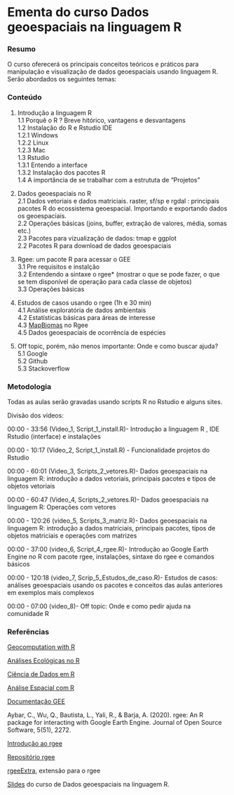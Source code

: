 # Ementa do curso Dados geoespaciais na linguagem R

### Resumo
O curso oferecerá os principais conceitos teóricos e práticos  para manipulação e visualização de dados geoespaciais usando linguagem R. Serão abordados os seguintes temas:

### Conteúdo
1. Introdução a linguagem R <br/>
1.1 Porquê o R ? Breve hitórico, vantagens e desvantagens <br/>
1.2 Instalação do R e  Rstudio IDE<br/>
1.2.1 Windows<br/>
1.2.2 Linux<br/>
1.2.3 Mac<br/>
1.3 Rstudio <br/>
1.3.1 Entendo a interface <br/>
1.3.2 Instalação dos pacotes R <br/>
1.4  A importância de se trabalhar com a estrututa de “Projetos”<br/> 

2. Dados geoespaciais no R <br/>
2.1 Dados vetoriais e dados matriciais. raster, sf/sp e rgdal : principais pacotes R do ecossistema geoespacial.  Importando e exportando dados os geoespaciais.<br/>
2.2 Operações básicas (joins, buffer, extração de valores, média, somas etc.)<br/>
2.3 Pacotes para vizualização de dados: tmap e ggplot<br/>
2.2 Pacotes R para download de dados geoespaciais<br/>

3. Rgee: um pacote R para acessar o GEE <br/>
3.1 Pre requisitos e instalção<br/>
3.2 Entendendo a sintaxe o rgee* (mostrar o que se pode fazer, o que se tem disponível de operação para cada classe de objetos)<br/>
3.3 Operações básicas <br/>

4. Estudos de casos usando o rgee (1h e 30 min)<br/>
4.1 Análise exploratória de dados ambientais<br/>
4.2 Estatísticas básicas para áreas de interesse <br/>
4.3 [MapBiomas](https://mapbiomas.org/) no Rgee<br/>
4.5 Dados geoespaciais de ocorrência de espécies<br/>


5. Off topic, porém, não menos importante:  Onde e como buscar ajuda?<br/>
5.1 Google <br/>
5.2 Github <br/>
5.3 Stackoverflow<br/>

### Metodologia

Todas as aulas serão gravadas usando scripts R no Rstudio e alguns sites. 

Divisão dos vídeos:

00:00 - 33:56 (Video_1, Script_1_install.R)- Introdução a linguagem R , IDE Rstudio (interface) e instalações

00:00 - 10:17 (Video_2, Script_1_install.R) - Funcionalidade projetos do Rstudio

00:00 - 60:01 (Video_3, Scripts_2_vetores.R)- Dados geoespaciais na linguagem R: introdução a dados vetoriais, principais pacotes e tipos de objetos vetoriais

00:00 - 60:47 (Video_4, Scripts_2_vetores.R)- Dados geoespaciais na linguagem R: Operações com vetores

00:00 - 120:26 (video_5, Scripts_3_matriz.R)- Dados geoespaciais na linguagem R: introdução a dados matriciais, principais pacotes, tipos de objetos matriciais e operações com matrizes

00:00 - 37:00 (video_6, Script_4_rgee.R)- Introdução ao Google Earth Engine no R com pacote rgee, instalações, sintaxe do rgee e comandos básicos

00:00 - 120:18 (video_7, Scrip_5_Estudos_de_caso.R)- Estudos de casos: análises geoespaciais usando os pacotes e conceitos das aulas anteriores em exemplos mais complexos

00:00 - 07:00 (video_8)- Off topic: Onde e como pedir ajuda na comunidade R


### Referências 

[Geocomputation with R](https://geocompr.robinlovelace.net/)

[Análises Ecológicas no R](https://analises-ecologicas.netlify.app/index.html)

[Ciência de Dados em R](https://livro.curso-r.com/index.html)

[Análise Espacial com R](https://www.dropbox.com/s/blgtp2bmpdghol7/AnaliseEspacialComR.pdf?dl=0)

[Documentação GEE](https://developers.google.com/earth-engine) 

Aybar, C., Wu, Q., Bautista, L., Yali, R., & Barja, A. (2020). rgee: An R package for interacting with Google Earth Engine. Journal of Open Source Software, 5(51), 2272.

[Introdução ao rgee](https://cran.r-project.org/web/packages/rgee/vignettes/rgee01.html)

[Repositório rgee](https://github.com/r-spatial/rgee)

[rgeeExtra](https://r-earthengine.com/rgeeExtra/), extensão para o rgee 


[Slides](https://tai-rocha.github.io/R_RGEE_AMBGEO.github.io/) do curso de Dados geoespaciais na linguagem R. 



